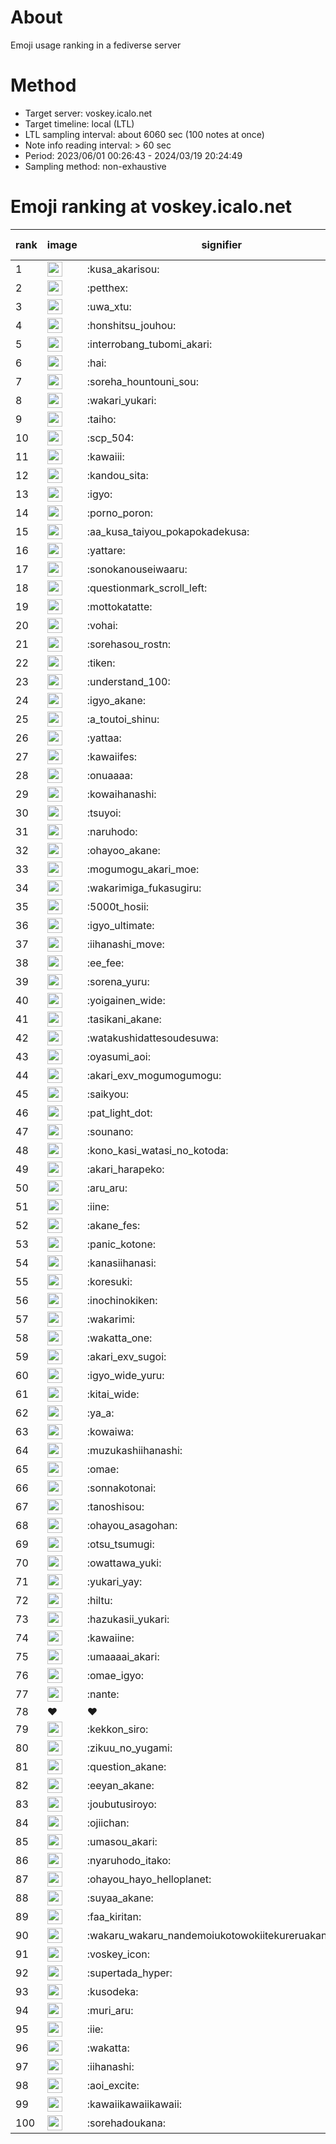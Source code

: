 # About
Emoji usage ranking in a fediverse server

# Method
- Target server: voskey.icalo.net
- Target timeline: local (LTL)
- LTL sampling interval: about 6060 sec (100 notes at once)
- Note info reading interval: > 60 sec
- Period: 2023/06/01 00:26:43 - 2024/03/19 20:24:49 
- Sampling method: non-exhaustive

# Emoji ranking at voskey.icalo.net

|rank|image|signifier|type|frequency score|
|----|----|----|----|----|
|1|<img height="24" src="https://voskey.icalo.net/emoji/kusa_akarisou.webp">|:kusa_akarisou:|custom|21840|
|2|<img height="24" src="https://voskey.icalo.net/emoji/petthex.webp">|:petthex:|custom|14784|
|3|<img height="24" src="https://voskey.icalo.net/emoji/uwa_xtu.webp">|:uwa_xtu:|custom|10682|
|4|<img height="24" src="https://voskey.icalo.net/emoji/honshitsu_jouhou.webp">|:honshitsu_jouhou:|custom|7597|
|5|<img height="24" src="https://voskey.icalo.net/emoji/interrobang_tubomi_akari.webp">|:interrobang_tubomi_akari:|custom|6980|
|6|<img height="24" src="https://voskey.icalo.net/emoji/hai.webp">|:hai:|custom|6952|
|7|<img height="24" src="https://voskey.icalo.net/emoji/soreha_hountouni_sou.webp">|:soreha_hountouni_sou:|custom|6362|
|8|<img height="24" src="https://voskey.icalo.net/emoji/wakari_yukari.webp">|:wakari_yukari:|custom|6262|
|9|<img height="24" src="https://voskey.icalo.net/emoji/taiho.webp">|:taiho:|custom|6251|
|10|<img height="24" src="https://voskey.icalo.net/emoji/scp_504.webp">|:scp_504:|custom|5142|
|11|<img height="24" src="https://voskey.icalo.net/emoji/kawaiii.webp">|:kawaiii:|custom|5010|
|12|<img height="24" src="https://voskey.icalo.net/emoji/kandou_sita.webp">|:kandou_sita:|custom|4267|
|13|<img height="24" src="https://voskey.icalo.net/emoji/igyo.webp">|:igyo:|custom|4175|
|14|<img height="24" src="https://voskey.icalo.net/emoji/porno_poron.webp">|:porno_poron:|custom|3911|
|15|<img height="24" src="https://voskey.icalo.net/emoji/aa_kusa_taiyou_pokapokadekusa.webp">|:aa_kusa_taiyou_pokapokadekusa:|custom|3824|
|16|<img height="24" src="https://voskey.icalo.net/emoji/yattare.webp">|:yattare:|custom|3714|
|17|<img height="24" src="https://voskey.icalo.net/emoji/sonokanouseiwaaru.webp">|:sonokanouseiwaaru:|custom|3684|
|18|<img height="24" src="https://voskey.icalo.net/emoji/questionmark_scroll_left.webp">|:questionmark_scroll_left:|custom|3675|
|19|<img height="24" src="https://voskey.icalo.net/emoji/mottokatatte.webp">|:mottokatatte:|custom|3634|
|20|<img height="24" src="https://voskey.icalo.net/emoji/vohai.webp">|:vohai:|custom|3527|
|21|<img height="24" src="https://voskey.icalo.net/emoji/sorehasou_rostn.webp">|:sorehasou_rostn:|custom|3413|
|22|<img height="24" src="https://voskey.icalo.net/emoji/tiken.webp">|:tiken:|custom|3347|
|23|<img height="24" src="https://voskey.icalo.net/emoji/understand_100.webp">|:understand_100:|custom|3114|
|24|<img height="24" src="https://voskey.icalo.net/emoji/igyo_akane.webp">|:igyo_akane:|custom|2812|
|25|<img height="24" src="https://voskey.icalo.net/emoji/a_toutoi_shinu.webp">|:a_toutoi_shinu:|custom|2799|
|26|<img height="24" src="https://voskey.icalo.net/emoji/yattaa.webp">|:yattaa:|custom|2749|
|27|<img height="24" src="https://voskey.icalo.net/emoji/kawaiifes.webp">|:kawaiifes:|custom|2658|
|28|<img height="24" src="https://voskey.icalo.net/emoji/onuaaaa.webp">|:onuaaaa:|custom|2632|
|29|<img height="24" src="https://voskey.icalo.net/emoji/kowaihanashi.webp">|:kowaihanashi:|custom|2563|
|30|<img height="24" src="https://voskey.icalo.net/emoji/tsuyoi.webp">|:tsuyoi:|custom|2543|
|31|<img height="24" src="https://voskey.icalo.net/emoji/naruhodo.webp">|:naruhodo:|custom|2440|
|32|<img height="24" src="https://voskey.icalo.net/emoji/ohayoo_akane.webp">|:ohayoo_akane:|custom|2435|
|33|<img height="24" src="https://voskey.icalo.net/emoji/mogumogu_akari_moe.webp">|:mogumogu_akari_moe:|custom|2371|
|34|<img height="24" src="https://voskey.icalo.net/emoji/wakarimiga_fukasugiru.webp">|:wakarimiga_fukasugiru:|custom|2301|
|35|<img height="24" src="https://voskey.icalo.net/emoji/5000t_hosii.webp">|:5000t_hosii:|custom|2252|
|36|<img height="24" src="https://voskey.icalo.net/emoji/igyo_ultimate.webp">|:igyo_ultimate:|custom|2122|
|37|<img height="24" src="https://voskey.icalo.net/emoji/iihanashi_move.webp">|:iihanashi_move:|custom|2117|
|38|<img height="24" src="https://voskey.icalo.net/emoji/ee_fee.webp">|:ee_fee:|custom|2075|
|39|<img height="24" src="https://voskey.icalo.net/emoji/sorena_yuru.webp">|:sorena_yuru:|custom|2029|
|40|<img height="24" src="https://voskey.icalo.net/emoji/yoigainen_wide.webp">|:yoigainen_wide:|custom|1985|
|41|<img height="24" src="https://voskey.icalo.net/emoji/tasikani_akane.webp">|:tasikani_akane:|custom|1912|
|42|<img height="24" src="https://voskey.icalo.net/emoji/watakushidattesoudesuwa.webp">|:watakushidattesoudesuwa:|custom|1902|
|43|<img height="24" src="https://voskey.icalo.net/emoji/oyasumi_aoi.webp">|:oyasumi_aoi:|custom|1893|
|44|<img height="24" src="https://voskey.icalo.net/emoji/akari_exv_mogumogumogu.webp">|:akari_exv_mogumogumogu:|custom|1749|
|45|<img height="24" src="https://voskey.icalo.net/emoji/saikyou.webp">|:saikyou:|custom|1724|
|46|<img height="24" src="https://voskey.icalo.net/emoji/pat_light_dot.webp">|:pat_light_dot:|custom|1692|
|47|<img height="24" src="https://voskey.icalo.net/emoji/sounano.webp">|:sounano:|custom|1639|
|48|<img height="24" src="https://voskey.icalo.net/emoji/kono_kasi_watasi_no_kotoda.webp">|:kono_kasi_watasi_no_kotoda:|custom|1629|
|49|<img height="24" src="https://voskey.icalo.net/emoji/akari_harapeko.webp">|:akari_harapeko:|custom|1625|
|50|<img height="24" src="https://voskey.icalo.net/emoji/aru_aru.webp">|:aru_aru:|custom|1609|
|51|<img height="24" src="https://voskey.icalo.net/emoji/iine.webp">|:iine:|custom|1601|
|52|<img height="24" src="https://voskey.icalo.net/emoji/akane_fes.webp">|:akane_fes:|custom|1598|
|53|<img height="24" src="https://voskey.icalo.net/emoji/panic_kotone.webp">|:panic_kotone:|custom|1554|
|54|<img height="24" src="https://voskey.icalo.net/emoji/kanasiihanasi.webp">|:kanasiihanasi:|custom|1528|
|55|<img height="24" src="https://voskey.icalo.net/emoji/koresuki.webp">|:koresuki:|custom|1518|
|56|<img height="24" src="https://voskey.icalo.net/emoji/inochinokiken.webp">|:inochinokiken:|custom|1500|
|57|<img height="24" src="https://voskey.icalo.net/emoji/wakarimi.webp">|:wakarimi:|custom|1483|
|58|<img height="24" src="https://voskey.icalo.net/emoji/wakatta_one.webp">|:wakatta_one:|custom|1433|
|59|<img height="24" src="https://voskey.icalo.net/emoji/akari_exv_sugoi.webp">|:akari_exv_sugoi:|custom|1417|
|60|<img height="24" src="https://voskey.icalo.net/emoji/igyo_wide_yuru.webp">|:igyo_wide_yuru:|custom|1392|
|61|<img height="24" src="https://voskey.icalo.net/emoji/kitai_wide.webp">|:kitai_wide:|custom|1360|
|62|<img height="24" src="https://voskey.icalo.net/emoji/ya_a.webp">|:ya_a:|custom|1297|
|63|<img height="24" src="https://voskey.icalo.net/emoji/kowaiwa.webp">|:kowaiwa:|custom|1276|
|64|<img height="24" src="https://voskey.icalo.net/emoji/muzukashiihanashi.webp">|:muzukashiihanashi:|custom|1209|
|65|<img height="24" src="https://voskey.icalo.net/emoji/omae.webp">|:omae:|custom|1193|
|66|<img height="24" src="https://voskey.icalo.net/emoji/sonnakotonai.webp">|:sonnakotonai:|custom|1175|
|67|<img height="24" src="https://voskey.icalo.net/emoji/tanoshisou.webp">|:tanoshisou:|custom|1167|
|68|<img height="24" src="https://voskey.icalo.net/emoji/ohayou_asagohan.webp">|:ohayou_asagohan:|custom|1167|
|69|<img height="24" src="https://voskey.icalo.net/emoji/otsu_tsumugi.webp">|:otsu_tsumugi:|custom|1127|
|70|<img height="24" src="https://voskey.icalo.net/emoji/owattawa_yuki.webp">|:owattawa_yuki:|custom|1126|
|71|<img height="24" src="https://voskey.icalo.net/emoji/yukari_yay.webp">|:yukari_yay:|custom|1121|
|72|<img height="24" src="https://voskey.icalo.net/emoji/hiltu.webp">|:hiltu:|custom|1118|
|73|<img height="24" src="https://voskey.icalo.net/emoji/hazukasii_yukari.webp">|:hazukasii_yukari:|custom|1100|
|74|<img height="24" src="https://voskey.icalo.net/emoji/kawaiine.webp">|:kawaiine:|custom|1089|
|75|<img height="24" src="https://voskey.icalo.net/emoji/umaaaai_akari.webp">|:umaaaai_akari:|custom|1084|
|76|<img height="24" src="https://voskey.icalo.net/emoji/omae_igyo.webp">|:omae_igyo:|custom|1072|
|77|<img height="24" src="https://voskey.icalo.net/emoji/nante.webp">|:nante:|custom|1066|
|78|❤|❤|unicode|1060|
|79|<img height="24" src="https://voskey.icalo.net/emoji/kekkon_siro.webp">|:kekkon_siro:|custom|1043|
|80|<img height="24" src="https://voskey.icalo.net/emoji/zikuu_no_yugami.webp">|:zikuu_no_yugami:|custom|1042|
|81|<img height="24" src="https://voskey.icalo.net/emoji/question_akane.webp">|:question_akane:|custom|1041|
|82|<img height="24" src="https://voskey.icalo.net/emoji/eeyan_akane.webp">|:eeyan_akane:|custom|1041|
|83|<img height="24" src="https://voskey.icalo.net/emoji/joubutusiroyo.webp">|:joubutusiroyo:|custom|1040|
|84|<img height="24" src="https://voskey.icalo.net/emoji/ojiichan.webp">|:ojiichan:|custom|1040|
|85|<img height="24" src="https://voskey.icalo.net/emoji/umasou_akari.webp">|:umasou_akari:|custom|1010|
|86|<img height="24" src="https://voskey.icalo.net/emoji/nyaruhodo_itako.webp">|:nyaruhodo_itako:|custom|1002|
|87|<img height="24" src="https://voskey.icalo.net/emoji/ohayou_hayo_helloplanet.webp">|:ohayou_hayo_helloplanet:|custom|992|
|88|<img height="24" src="https://voskey.icalo.net/emoji/suyaa_akane.webp">|:suyaa_akane:|custom|992|
|89|<img height="24" src="https://voskey.icalo.net/emoji/faa_kiritan.webp">|:faa_kiritan:|custom|992|
|90|<img height="24" src="https://voskey.icalo.net/emoji/wakaru_wakaru_nandemoiukotowokiitekureruakanetyan.webp">|:wakaru_wakaru_nandemoiukotowokiitekureruakanetyan:|custom|977|
|91|<img height="24" src="https://voskey.icalo.net/emoji/voskey_icon.webp">|:voskey_icon:|custom|976|
|92|<img height="24" src="https://voskey.icalo.net/emoji/supertada_hyper.webp">|:supertada_hyper:|custom|964|
|93|<img height="24" src="https://voskey.icalo.net/emoji/kusodeka.webp">|:kusodeka:|custom|953|
|94|<img height="24" src="https://voskey.icalo.net/emoji/muri_aru.webp">|:muri_aru:|custom|953|
|95|<img height="24" src="https://voskey.icalo.net/emoji/iie.webp">|:iie:|custom|947|
|96|<img height="24" src="https://voskey.icalo.net/emoji/wakatta.webp">|:wakatta:|custom|938|
|97|<img height="24" src="https://voskey.icalo.net/emoji/iihanashi.webp">|:iihanashi:|custom|920|
|98|<img height="24" src="https://voskey.icalo.net/emoji/aoi_excite.webp">|:aoi_excite:|custom|915|
|99|<img height="24" src="https://voskey.icalo.net/emoji/kawaiikawaiikawaii.webp">|:kawaiikawaiikawaii:|custom|911|
|100|<img height="24" src="https://voskey.icalo.net/emoji/sorehadoukana.webp">|:sorehadoukana:|custom|904|
